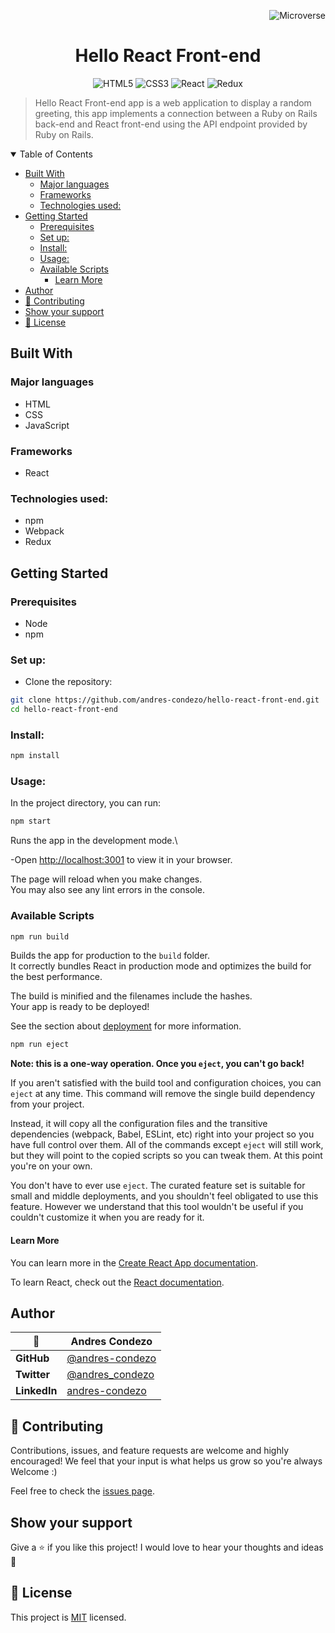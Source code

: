 <!-- tags Variables -->
[Microverse]:https://img.shields.io/badge/Microverse-blueviolet 
[HTML5]:https://img.shields.io/badge/html5-%23E34F26.svg?style=for-the-badge&logo=html5&logoColor=white
[CSS3]:https://img.shields.io/badge/css3-%231572B6.svg?style=for-the-badge&logo=css3&logoColor=white
[React]:https://img.shields.io/badge/react-%2320232a.svg?style=for-the-badge&logo=react&logoColor=%2361DAFB
[Redux]:https://img.shields.io/badge/redux-%23593d88.svg?style=for-the-badge&logo=redux&logoColor=white
<!-- tags Variables -->

<div align="right">

![Microverse]

</div>

<div align="center">

# Hello React Front-end

![HTML5] ![CSS3] ![React] ![Redux]

</div>

> Hello React Front-end app is a web application to display a random greeting, this app implements a connection between a Ruby on Rails back-end and React front-end using the API endpoint provided by Ruby on Rails.

<details open>
<summary>
Table of Contents
</summary>

* [Built With](#built-with)
  * [Major languages](#major-languages)
  * [Frameworks](#frameworks)
  * [Technologies used:](#technologies-used)
* [Getting Started](#getting-started)
  * [Prerequisites](#prerequisites)
  * [Set up:](#set-up)
  * [Install:](#install)
  * [Usage:](#usage)
  * [Available Scripts](#available-scripts)
    * [Learn More](#learn-more)
* [Author](#author)
* [🤝 Contributing](#-contributing)
* [Show your support](#show-your-support)
* [📝 License](#-license)

</details>

## Built With

### Major languages

- HTML
- CSS
- JavaScript

### Frameworks

 - React
### Technologies used:
- npm
- Webpack
- Redux

## Getting Started

### Prerequisites
- Node
- npm

### Set up:

- Clone the repository:

```bash
git clone https://github.com/andres-condezo/hello-react-front-end.git
cd hello-react-front-end 
```

### Install:

```bash
npm install
```

### Usage:

In the project directory, you can run:

```bash
npm start
```
Runs the app in the development mode.\

-Open [http://localhost:3001](http://localhost:3001) to view
it in your browser.

The page will reload when you make changes.\
You may also see any lint errors in the console.

### Available Scripts

```bash
npm run build
```

Builds the app for production to the `build` folder.\
It correctly bundles React in production mode and optimizes
the build for the best performance.

The build is minified and the filenames include the
hashes.\
Your app is ready to be deployed!

See the section about
[deployment](https://facebook.github.io/create-react-app/docs/deployment)
for more information.

```bash
npm run eject
```

**Note: this is a one-way operation. Once you `eject`,
you can't go back!**

If you aren't satisfied with the build tool and
configuration choices, you can `eject` at any time.
This command will remove the single build dependency
from your project.

Instead, it will copy all the configuration files and
the transitive dependencies (webpack, Babel, ESLint,
etc) right into your project so you have full control
over them. All of the commands except `eject` will
still work, but they will point to the copied scripts
so you can tweak them. At this point you're on your
own.

You don't have to ever use `eject`. The curated feature
set is suitable for small and middle deployments, and
you shouldn't feel obligated to use this feature.
However we understand that this tool wouldn't be useful
if you couldn't customize it when you are ready for it.

#### Learn More

You can learn more in the
[Create React App documentation](https://facebook.github.io/create-react-app/docs/getting-started).

To learn React, check out the
[React documentation](https://reactjs.org/).

## Author

<!-- table Variables -->
[@andres-condezo]:https://github.com/andres-condezo
[@andres_condezo]:https://twitter.com/andres_condezo
[andres-condezo]:https://www.linkedin.com/in/andres-condezo/
<!-- table Variables -->

| 👤           | **Andres Condezo** |
|--------------|--------------------|
| **GitHub**   | [@andres-condezo]  |
| **Twitter**  | [@andres_condezo]  |
| **LinkedIn** | [andres-condezo]   |


## 🤝 Contributing

Contributions, issues, and feature requests are welcome and highly encouraged!
We feel that your input is what helps us grow so you're always Welcome :)

Feel free to check the [issues page](../../issues/).

## Show your support

Give a ⭐️ if you like this project!
I would love to hear your thoughts and ideas 🖤
## 📝 License

This project is [MIT](./MIT.md) licensed.

